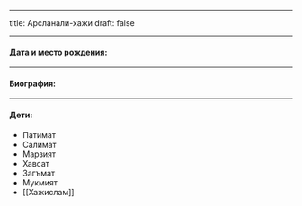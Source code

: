 
---
title: Арсланали-хажи
draft: false

---
#### Дата и место рождения:

---
#### Биография:


---
#### Дети:
- Патимат
- Салимат
- Марзият
- Хавсат
- Загъмат
- Мукмият
- [[Хажислам]]